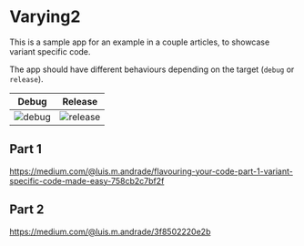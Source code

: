 # Varying2
This is a sample app for an example in a couple articles, to showcase variant specific code.

The app should have different behaviours depending on the target (`debug` or `release`).

| Debug | Release |
| ----- | ------- |
|![debug](https://user-images.githubusercontent.com/20290474/189933116-a97f2171-7d05-4944-970a-6cf470b9a6d1.gif) | ![release](https://user-images.githubusercontent.com/20290474/189933120-b1df6f9d-d0a9-4d9e-8194-5938c2bcfd57.gif) |


## Part 1
https://medium.com/@luis.m.andrade/flavouring-your-code-part-1-variant-specific-code-made-easy-758cb2c7bf2f

## Part 2
https://medium.com/@luis.m.andrade/3f8502220e2b
